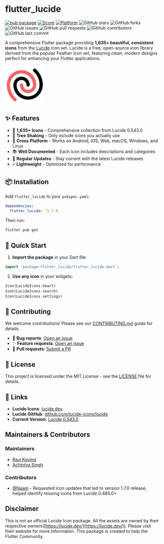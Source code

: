 # flutter_lucide

[![pub package](https://img.shields.io/pub/v/flutter_lucide.svg)](https://pub.dartlang.org/packages/flutter_lucide)
[![Score](https://img.shields.io/pub/points/flutter_lucide?label=Score&logo=dart)](https://pub.dartlang.org/packages/flutter_lucide/score)
[![Platform](https://img.shields.io/badge/Platform-Android%20|%20iOS%20|%20Web%20|%20macOS%20|%20Windows%20|%20Linux%20-blue.svg?logo=flutter)](https://pub.dartlang.org/packages/flutter_lucide)
![GitHub stars](https://img.shields.io/github/stars/ravikovind/flutter_lucide)
![GitHub forks](https://img.shields.io/github/forks/ravikovind/flutter_lucide)
![GitHub issues](https://img.shields.io/github/issues/ravikovind/flutter_lucide)
![GitHub pull requests](https://img.shields.io/github/issues-pr/ravikovind/flutter_lucide)
![GitHub contributors](https://img.shields.io/github/contributors/ravikovind/flutter_lucide)
![GitHub last commit](https://img.shields.io/github/last-commit/ravikovind/flutter_lucide)

A comprehensive Flutter package providing **1,635+ beautiful, consistent icons** from the [Lucide](https://lucide.dev/) icon set. Lucide is a free, open-source icon library derived from the popular Feather icon set, featuring clean, modern designs perfect for enhancing your Flutter applications.

![Lucide](https://github.com/ravikovind/flutter_lucide/raw/main/screenshots/logo.png)

## ✨ Features

- 🎨 **1,635+ Icons** - Comprehensive collection from Lucide 0.543.0
- 🚀 **Tree Shaking** - Only include icons you actually use
- 📱 **Cross Platform** - Works on Android, iOS, Web, macOS, Windows, and Linux
- 📚 **Well Documented** - Each icon includes descriptions and categories
- 🔄 **Regular Updates** - Stay current with the latest Lucide releases
- ⚡ **Lightweight** - Optimized for performance

## 📦 Installation

Add `flutter_lucide` to your `pubspec.yaml`:

```yaml
dependencies:
  flutter_lucide: ^1.7.0
```

Then run:

```bash
flutter pub get
```

## 🚀 Quick Start

1. **Import the package** in your Dart file:

```dart
import 'package:flutter_lucide/flutter_lucide.dart';
```

2. **Use any icon** in your widgets:

```dart
Icon(LucideIcons.heart)
Icon(LucideIcons.search)
Icon(LucideIcons.settings)
```

## 🤝 Contributing

We welcome contributions! Please see our [CONTRIBUTING.md](CONTRIBUTING.md) guide for details.

- 🐛 **Bug reports**: [Open an issue](https://github.com/ravikovind/flutter_lucide/issues)
- ✨ **Feature requests**: [Open an issue](https://github.com/ravikovind/flutter_lucide/issues)
- 🔧 **Pull requests**: [Submit a PR](https://github.com/ravikovind/flutter_lucide/pulls)

## 📄 License

This project is licensed under the MIT License - see the [LICENSE](LICENSE) file for details.

## 🔗 Links

- **Lucide Icons**: [lucide.dev](https://lucide.dev/)
- **Lucide GitHub**: [github.com/lucide-icons/lucide](https://github.com/lucide-icons/lucide)
- **Current Version**: [Lucide 0.543.0](https://github.com/lucide-icons/lucide/releases/tag/0.543.0)

## Maintainers & Contributors

### Maintainers

- [Ravi Kovind](https://ravikovind.github.io/)
- [Achintya Singh](https://achiit.github.io/aboutachintya/#/)

### Contributors

- [@Naam](https://github.com/Naam) - Requested icon updates that led to version 1.7.0 release, helped identify missing icons from Lucide 0.485.0+

## Disclaimer

This is not an official Lucide Icon package. All the assets are owned by their respective owners([https://lucide.dev/](https://lucide.dev/)). Please visit their website for more information. This package is created to help the Flutter Community.
